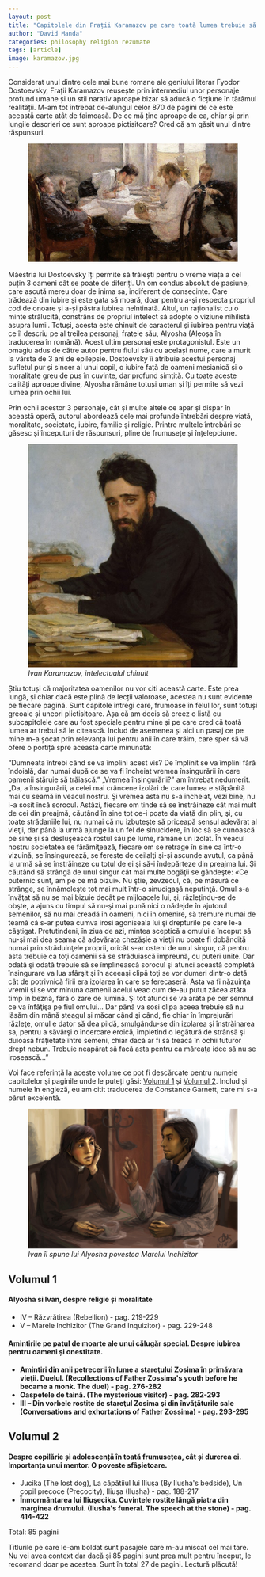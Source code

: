 ```yaml
---
layout: post
title: "Capitolele din Frații Karamazov pe care toată lumea trebuie să le citească"
author: "David Manda"
categories: philosophy religion rezumate
tags: [article]
image: karamazov.jpg
---
```


Considerat unul dintre cele mai bune romane ale geniului literar Fyodor Dostoevsky, Frații Karamazov reușește prin intermediul unor personaje profund umane și un stil narativ aproape bizar să aducă o ficțiune în tărâmul realității. M-am tot întrebat de-alungul celor 870 de pagini de ce este această carte atât de faimoasă. De ce mă ține aproape de ea, chiar și prin lungile descrieri ce sunt aproape pictisitoare? Cred că am găsit unul dintre răspunsuri.

<figure>
  <img src="/assets/img/karamazov.jpg" alt="drawing" style="height:50%"/>
</figure>

Măestria lui Dostoevsky îți permite să trăiești pentru o vreme viața a cel puțin 3 oameni cât se poate de diferiți. Un om condus absolut de pasiune, care ascută mereu doar de inima sa, indiferent de consecințe. Care trădează din iubire și este gata să moară, doar pentru a-și respecta propriul cod de onoare și a-și păstra iubirea neîntinată. Altul, un raționalist cu o minte strălucită, constrâns de propriul intelect să adopte o viziune nihilistă asupra lumii. Totuși, acesta este chinuit de caracterul și iubirea pentru viață ce îl descriu pe al treilea personaj, fratele său, Alyosha (Aleoşa în traducerea în română). Acest ultim personaj este protagonistul. Este un omagiu adus de către autor pentru fiului său cu același nume, care a murit la vârsta de 3 ani de epilepsie. Dostoevsky îi atribuie acestui personaj sufletul pur și sincer al unui copil, o iubire față de oameni mesianică și o moralitate greu de pus în cuvinte, dar profund simțită. Cu toate aceste calități aproape divine, Alyosha rămâne totuși uman și îți permite să vezi lumea prin ochii lui.

Prin ochii acestor 3 personaje, cât și multe altele ce apar și dispar în această operă, autorul abordează cele mai profunde întrebări despre viată, moralitate, societate, iubire, familie și religie. Printre multele întrebări se găsesc și începuturi de răspunsuri, pline de frumusețe și înțelepciune.

<figure>
  <img src="/assets/img/Ivan_karamazov.jpeg" alt="drawing" style="height:50%"/>
  <figcaption><i>Ivan Karamazov, intelectualul chinuit</i></figcaption>
</figure>

Știu totuși că majoritatea oamenilor nu vor citi această carte. Este prea lungă, și chiar dacă este plină de lecții valoroase, acestea nu sunt evidente pe fiecare pagină. Sunt capitole întregi care, frumoase în felul lor, sunt totuși greoaie și uneori plictisitoare. Așa că am decis să creez o listă cu subcapitolele care au fost speciale pentru mine și pe care cred că toată lumea ar trebui să le citească. Includ de asemenea și aici un pasaj ce pe mine m-a șocat prin relevanța lui pentru anii în care trăim, care sper să vă ofere o portiță spre această carte minunată:

“Dumneata întrebi când se va împlini acest vis? De împlinit se va împlini fără îndoială, dar numai după ce se va fi încheiat vremea însingurării în care oamenii stăruie să trăiască.” „Vremea însingurării?” am întrebat nedumerit. „Da, a însingurării, a celei mai crâncene izolări de care lumea e stăpânită mai cu seamă în veacul nostru. Şi vremea asta nu s-a încheiat, vezi bine, nu i-a sosit încă sorocul. Astăzi, fiecare om tinde să se înstrăineze cât mai mult de cei din preajmă, căutând în sine tot ce-i poate da viaţă din plin, şi, cu toate strădaniile lui, nu numai că nu izbuteşte să priceapă sensul adevărat al vieţii, dar până la urmă ajunge la un fel de sinucidere, în loc să se cunoască pe sine şi să desluşească rostul său pe lume, rămâne un izolat. În veacul nostru societatea se fărâmiţează, fiecare om se retrage în sine ca într-o vizuină, se însingurează, se fereşte de ceilalţi şi-şi ascunde avutul, ca până la urmă să se înstrăineze cu totul de ei şi să-i îndepărteze din preajma lui. Şi căutând să strângă de unul singur cât mai multe bogăţii se gândeşte: «Ce puternic sunt, am pe ce mă bizui». Nu ştie, zevzecul, că, pe măsură ce strânge, se înnămoleşte tot mai mult într-o sinucigaşă neputinţă. Omul s-a învăţat să nu se mai bizuie decât pe mijloacele lui, şi, răzleţindu-se de obşte, a ajuns cu timpul să nu-şi mai pună nici o nădejde în ajutorul semenilor, să nu mai creadă în oameni, nici în omenire, să tremure numai de teamă că s-ar putea cumva irosi agoniseala lui şi drepturile pe care le-a câştigat. Pretutindeni, în ziua de azi, mintea sceptică a omului a început să nu-şi mai dea seama că adevărata chezăşie a vieţii nu poate fi dobândită numai prin străduinţele proprii, oricât s-ar osteni de unul singur, că pentru asta trebuie ca toţi oamenii să se străduiască împreună, cu puteri unite. Dar odată şi odată trebuie să se împlinească sorocul şi atunci această completă însingurare va lua sfârşit şi în aceeaşi clipă toţi se vor dumeri dintr-o dată cât de potrivnică firii era izolarea în care se ferecaseră. Asta va fi năzuinţa vremii şi se vor minuna oamenii acelui veac cum de-au putut zăcea atâta timp în beznă, fără o zare de lumină. Şi tot atunci se va arăta pe cer semnul ce va înfăţişa pe fiul omului… Dar până va sosi clipa aceea trebuie să nu lăsăm din mână steagul şi măcar când şi când, fie chiar în împrejurări răzleţe, omul e dator să dea pildă, smulgându-se din izolarea şi înstrăinarea sa, pentru a săvârşi o încercare eroică, împletind o legătură de strânsă şi duioasă frăţietate între semeni, chiar dacă ar fi să treacă în ochii tuturor drept nebun. Trebuie neapărat să facă asta pentru ca măreaţa idee să nu se irosească...”

Voi face referință la aceste volume ce pot fi descărcate pentru numele capitolelor și paginile unde le puteți găsi: [Volumul 1](https://101books.club/carte/descarca-feodor-mihailovici-dostoievski-fratii-karamazov-vol-1-pdf) și [Volumul 2](https://101books.club/carte/descarca-feodor-mihailovici-dostoievski-fratii-karamazov-vol-2-pdf). Includ și numele în engleză, eu am citit traducerea de Constance Garnett, care mi s-a părut excelentă.

<figure>
  <img src="/assets/img/Karamazov_inquizitor.jpeg" alt="drawing" style="height:100%"/>
  <figcaption><i>Ivan îi spune lui Alyosha povestea Marelui Inchizitor</i></figcaption>
</figure>

## Volumul 1

#### Alyosha si Ivan, despre religie și moralitate

- IV – Răzvrătirea (Rebellion) - pag. 219-229
- V – Marele Inchizitor (The Grand Inquizitor) - pag. 229-248

#### Amintirile pe patul de moarte ale unui călugăr special. Despre iubirea pentru oameni și onestitate.

- **Amintiri din anii petrecerii în lume a stareţului Zosima în primăvara vieţii. Duelul. (Recollections of Father Zossima's youth before he became a monk. The duel) - pag. 276-282**
- **Oaspetele de taină. (The mysterious visitor) - pag. 282-293**
- **III – Din vorbele rostite de stareţul Zosima şi din învăţăturile sale (Conversations and exhortations of Father Zossima) - pag. 293-295**

## Volumul 2

#### Despre copilărie și adolescență în toată frumusețea, cât și durerea ei. Importanța unui mentor. O poveste sfâșietoare.

- Jucika (The lost dog), La căpătiiul lui Iliuşa (By Ilusha's bedside), Un copil precoce (Precocity), Iliuşa (Ilusha) - pag. 188-217
- **Înmormântarea lui Iliuşecika. Cuvintele rostite lângă piatra din marginea drumului. (Ilusha's funeral. The speech at the stone) - pag. 414-422**

Total: 85 pagini

Titlurile pe care le-am boldat sunt pasajele care m-au miscat cel mai tare. Nu vei avea context dar dacă și 85 pagini sunt prea mult pentru început, le recomand doar pe acestea. Sunt în total 27 de pagini. Lectură plăcută!
